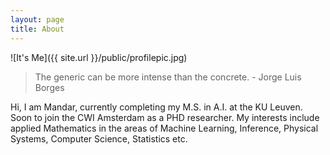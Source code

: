 ```yaml
---
layout: page
title: About
---
```


![It's Me]({{ site.url }}/public/profilepic.jpg)

> The generic can be more intense than the concrete. - Jorge Luis Borges

Hi, I am Mandar, currently completing my M.S. in A.I. at the KU Leuven. Soon to join the CWI Amsterdam as a PHD researcher. My interests include applied Mathematics in the areas of Machine Learning, Inference, Physical Systems, Computer Science, Statistics etc.
